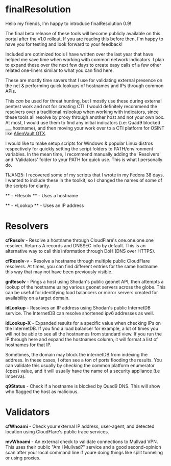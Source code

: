 # finalResolution

Hello my friends, I'm happy to introduce finalResolution 0.9!

The final beta release of these tools will become publicly available on this portal after the v1.0 rollout. If you are reading this before then, I'm happy to have you for testing and look forward to your feedback!

Included are optimized tools I have written over the last year that have helped me save time when working with common network indicators. I plan to expand these over the next few days to create easy calls of a few other related one-liners similar to what you can find here. 

These are mostly time savers that I use for validating external presence on the net & performing quick lookups of hostnames and IPs through common APIs. 

This *can* be used for threat hunting, but I mostly use these during external pentest work and not for creating CTI. 
I would definitely recommend the resolvers over a traditional nslookup when working with indicators, since these tools all resolve by proxy through another host and not your own box. At most, I would use them to find any initial indicators (i.e: Quad9 blocked ___ hostname), and then moving your work over to a CTI platform for OSINT like [AlienVault OTX](https://otx.alienvault.com/). 

I would like to make setup scripts for Windows & popular Linux distros respectively for quickly setting the script folders to PATH/environment variables. In the mean time, I recommend manually adding the 'Resolvers' and 'Validators' folder to your PATH for quick use. This is what I personally do. 

11JAN25: I recovered some of my scripts that I wrote in my Fedora 38 days. I wanted to include these in the toolkit, so I changed the names of some of the scripts for clarity.

** - *Resolv ** -  Uses a hostname 

** - *Lookup ** -  Uses an IP address

# Resolvers

**cfResolv** - Resolve a hostname through CloudFlare's one.one.one.one resolver. Returns A records and DNSSEC info by default. This is an alternative way to call this information through DoH (DNS over HTTPS).

**cfResolv**-v - Resolve a hostname through multiple public CloudFlare resolvers. At times, you can find different entries for the same hostname this way that may not have been previously visible.

**gnResolv** - Pings a host using Shodan's public geonet API, then attempts a lookup of the hostname using various geonet servers across the globe. This can be useful for identifying load balancers or mirror servers created for availability on a target domain.

**idLookup** - Resolves an IP address using Shodan's public InternetDB service. The InternetDB can resolve shortened ipv6 addresses as well.

**idLookup-X** - Expanded results for a specific value when checking IPs on the InternetDB. If you find a load balancer for example, a lot of times you will not be able to see all the hostnames from standard view. If you run the IP through here and expand the hostnames column, it will format a list of hostnames for that IP. 

Sometimes, the domain may block the internetDB from indexing the address. In these cases, I often see a ton of ports flooding the results. You can validate this usually by checking the common platform enumerator {cpes} value, and it will usually have the name of a security appliance (i.e Imperva).

**q9Status** - Check if a hostname is blocked by Quad9 DNS. This will show who flagged the host as malicious.
# Validators

**cfWhoami** - Check your external IP address, user-agent, and detected location using CloudFlare's public trace services.

**mvWhoami** - An external check to validate connections to Mullvad VPN. This uses their public "Am I Mullvad?" service and a good second-opinion scan after your local command line if youre doing things like split tunneling or using proxies.
